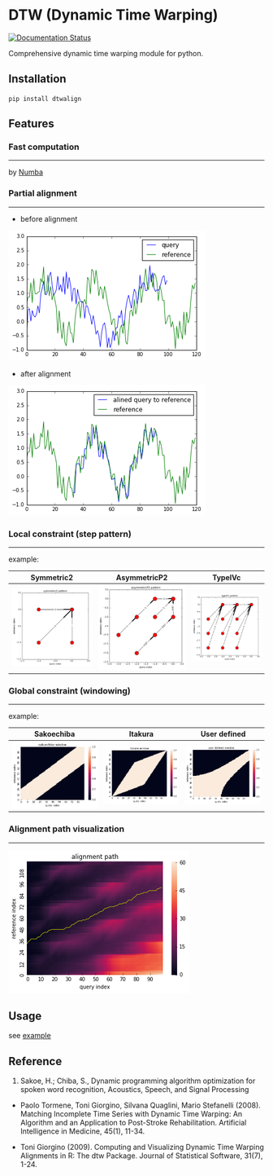 # DTW (Dynamic Time Warping)
[![Documentation Status](https://readthedocs.org/projects/dtwalign/badge/?version=latest)](https://dtwalign.readthedocs.io/en/latest/?badge=latest)
      
Comprehensive dynamic time warping module for python.

## Installation
```
pip install dtwalign
```

## Features
### Fast computation
---
by [Numba](https://numba.pydata.org)
### Partial alignment
---
  - before alignment

![](docs/img/partial_org.png)

  - after alignment

![](docs/img/partial_res.png)

### Local constraint (step pattern)
---
example:

| Symmetric2 | AsymmetricP2 | TypeIVc |
|:-----------:|:------------:|:------------:|
| ![](docs/img/symmetric2.png) | ![](docs/img/asymmetricP2.png) | ![](docs/img/typeIVc.png) |

### Global constraint (windowing)
---
example:

| Sakoechiba | Itakura | User defined |
|:-----------:|:------------:|:------------:|
| ![](docs/img/sakoechiba.png) | ![](docs/img/itakura.png) | ![](docs/img/user_win.png) |

### Alignment path visualization
---
![](docs/img/partial_path.png)

## Usage
see [example](https://htmlpreview.github.io/?https://github.com/statefb/dtwalign/blob/master/example/example.html)

## Reference
1. Sakoe, H.; Chiba, S., Dynamic programming algorithm optimization for spoken word recognition, Acoustics, Speech, and Signal Processing

* Paolo Tormene, Toni Giorgino, Silvana Quaglini, Mario Stefanelli (2008). Matching Incomplete Time Series with Dynamic Time Warping: An Algorithm and an Application to Post-Stroke Rehabilitation. Artificial Intelligence in Medicine, 45(1), 11-34.

* Toni Giorgino (2009). Computing and Visualizing Dynamic Time Warping Alignments in R: The dtw Package. Journal of Statistical Software, 31(7), 1-24.
